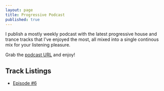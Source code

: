 ```yaml
---
layout: page
title: Progressive Podcast
published: true
---
```


I publish a mostly weekly podcast with the latest progressive house and trance tracks that I've enjoyed the most, all mixed into a single continous mix for your listening pleasure.

Grab the [podcast URL](http://anthonyeden.com/progressive/podcast.xml) and enjoy!

## Track Listings

* [Episode #6](//anthonyeden.com/progressive/6.html)
